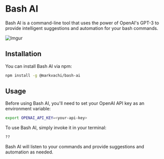 # Bash AI

Bash AI is a command-line tool that uses the power of OpenAI's GPT-3 to provide intelligent suggestions and automation for your bash commands.

![Imgur](https://imgur.com/5kGTZwv.gif)

## Installation

You can install Bash AI via npm:

```bash
npm install -g @markvachi/bash-ai
```

## Usage

Before using Bash AI, you'll need to set your OpenAI API key as an environment variable:
```bash
export OPENAI_API_KEY=<your-api-key>
```

To use Bash AI, simply invoke it in your terminal:

```bash
??
```

Bash AI will listen to your commands and provide suggestions and automation as needed.
